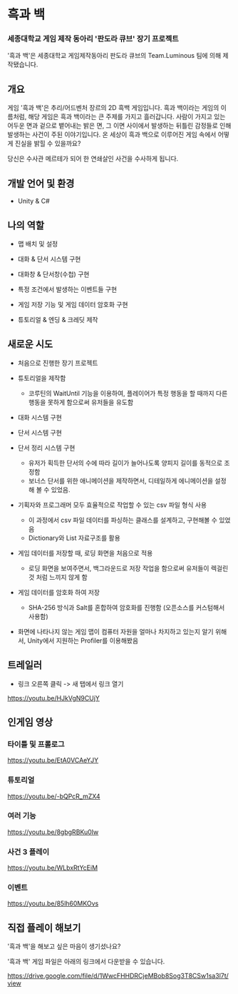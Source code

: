 # 흑과 백
### 세종대학교 게임 제작 동아리 '판도라 큐브' 장기 프로젝트

'흑과 백'은 세종대학교 게임제작동아리 판도라 큐브의 Team.Luminous 팀에 의해 제작됐습니다.


## 개요

게임 '흑과 백'은 추리/어드벤처 장르의 2D 흑백 게임입니다. 흑과 백이라는 게임의 이름처럼, 해당 게임은 흑과 백이라는 큰 주제를 가지고 흘러갑니다. 사람이 가지고 있는 어두운 면과 겉으로 뱉어내는 밝은 면, 그 이면 사이에서 발생하는 뒤틀린 감정들로 인해 발생하는 사건이 주된 이야기입니다. 온 세상이 흑과 백으로 이루어진 게임 속에서 어떻게 진실을 밝힐 수 있을까요?

당신은 수사관 메르테가 되어 한 연쇄살인 사건을 수사하게 됩니다.


## 개발 언어 및 환경

* Unity & C#


## 나의 역할

* 맵 배치 및 설정

* 대화 & 단서 시스템 구현

* 대화창 & 단서창(수첩) 구현

* 특정 조건에서 발생하는 이벤트들 구현

* 게임 저장 기능 및 게임 데이터 암호화 구현

* 튜토리얼 & 엔딩 & 크레딧 제작


## 새로운 시도

* 처음으로 진행한 장기 프로젝트

* 튜토리얼을 제작함
  * 코루틴의 WaitUntil 기능을 이용하여, 플레이어가 특정 행동을 할 때까지 다른 행동을 못하게 함으로써 유저들을 유도함

* 대화 시스템 구현 

* 단서 시스템 구현

* 단서 정리 시스템 구현
  * 유저가 획득한 단서의 수에 따라 길이가 늘어나도록 양피지 길이를 동적으로 조정함
  * 보너스 단서를 위한 애니메이션을 제작하면서, 디테일하게 에니메이션을 설정해 볼 수 있었음.

* 기획자와 프로그래머 모두 효율적으로 작업할 수 있는 csv 파일 형식 사용
  * 이 과정에서 csv 파일 데이터를 파싱하는 클래스를 설계하고, 구현해볼 수 있었음
  * Dictionary와 List 자료구조를 활용

* 게임 데이터를 저장할 때, 로딩 화면을 처음으로 적용
  * 로딩 화면을 보여주면서, 백그라운드로 저장 작업을 함으로써 유저들이 렉걸린 것 처럼 느끼지 않게 함

* 게임 데이터를 암호화 하여 저장
  * SHA-256 방식과 Salt를 혼합하여 암호화를 진행함 (오픈소스를 커스텀해서 사용함)

* 화면에 나타나지 않는 게임 맵이 컴퓨터 자원을 얼마나 차지하고 있는지 알기 위해서, Unity에서 지원하는 Profiler를 이용해봤음


## 트레일러
* 링크 오른쪽 클릭 -> 새 탭에서 링크 열기

https://youtu.be/HJkVgN9CUjY


## 인게임 영상
### 타이틀 및 프롤로그

https://youtu.be/EtA0VCAeYJY

### 튜토리얼

https://youtu.be/-bQPcR_mZX4

### 여러 기능

https://youtu.be/8gbgRBKu0Iw

### 사건 3 플레이

https://youtu.be/WLbxRtYcEiM

### 이벤트

https://youtu.be/85lh60MKOvs


## 직접 플레이 해보기

'흑과 백'을 해보고 싶은 마음이 생기셨나요?

'흑과 백' 게임 파일은 아래의 링크에서 다운받을 수 있습니다.

https://drive.google.com/file/d/1WwcFHHDRCjeMBob8Sog3T8CSw1sa3l7t/view
